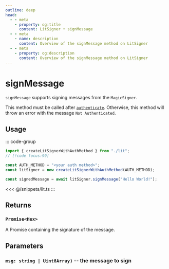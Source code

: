 ```yaml
---
outline: deep
head:
  - - meta
    - property: og:title
      content: LitSigner • signMessage
  - - meta
    - name: description
      content: Overview of the signMessage method on LitSigner
  - - meta
    - property: og:description
      content: Overview of the signMessage method on LitSigner
---
```


# signMessage

`signMessage` supports signing messages from the `MagicSigner`.

This method must be called after [`authenticate`](/packages/aa-signers/lit-protocol/authenticate). Otherwise, this method will throw an error with the message `Not Authenticated`.

## Usage

::: code-group

```ts [example.ts]
import { createLitSignerWithAuthMethod } from "./lit";
// [!code focus:99]

const AUTH_METHOD = "<your auth method>";
const litSigner = new createLitSignerWithAuthMethod(AUTH_METHOD);

const signedMessage = await litSigner.signMessage("Hello World!");
```

<<< @/snippets/lit.ts
:::

## Returns

### `Promise<Hex>`

A Promise containing the signature of the message.

## Parameters

### `msg: string | Uint8Array)` -- the message to sign
